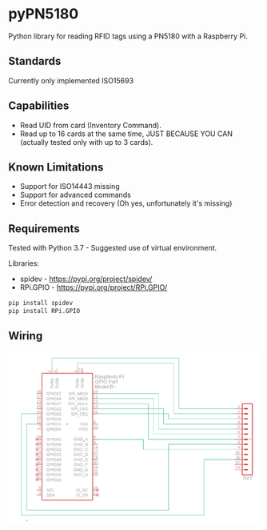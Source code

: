# pyPN5180
Python library for reading RFID tags using a PN5180 with a Raspberry Pi.

## Standards
Currently only implemented ISO15693

## Capabilities
- Read UID from card (Inventory Command).
- Read up to 16 cards at the same time, JUST BECAUSE YOU CAN (actually tested only with up to 3 cards).

## Known Limitations
- Support for ISO14443 missing
- Support for advanced commands
- Error detection and recovery (Oh yes, unfortunately it's missing)

## Requirements
Tested with Python 3.7 - Suggested use of virtual environment.

Libraries:
- spidev - https://pypi.org/project/spidev/
- RPi.GPIO - https://pypi.org/project/RPi.GPIO/
```
pip install spidev
pip install RPi.GPIO
```

## Wiring
![connection_schema](schematics/PN5180_RPi_schema.png)